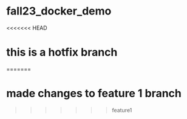 # fall23_docker_demo
<<<<<<< HEAD

# this is a hotfix branch
=======
# made changes to feature 1 branch
>>>>>>> feature1
